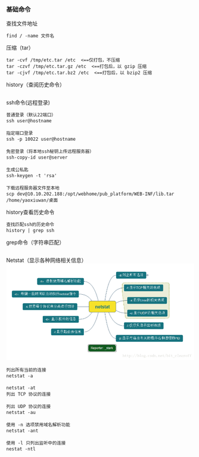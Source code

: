 ### 基础命令

查找文件地址
```
find / -name 文件名
```


压缩（tar）
```
tar -cvf /tmp/etc.tar /etc  <==仅打包，不压缩
tar -czvf /tmp/etc.tar.gz /etc  <==打包后，以 gzip 压缩
tar -cjvf /tmp/etc.tar.bz2 /etc  <==打包后，以 bzip2 压缩

```

history（查阅历史命令）
```
```

ssh命令(远程登录)
```
普通登录（默认22端口）
ssh user@hostname

指定端口登录
ssh -p 10022 user@hostname

免密登录（将本地ssh秘钥上传远程服务器）
ssh-copy-id user@server

生成公私匙
ssh-keygen -t 'rsa'

下载远程服务器文件至本地
scp dev@10.10.202.188:/opt/webhome/pub_platform/WEB-INF/lib.tar /home/yaoxiuwan/桌面
```

history查看历史命令
```
查找匹配ssh的历史命令
history | grep ssh
```

grep命令（字符串匹配）
```

```


Netstat（显示各种网络相关信息）
![Netstat命令](resources/images/Linux-Netstat.png)
```
列出所有当前的连接
netstat -a

netstat -at
列出 TCP 协议的连接

列出 UDP 协议的连接
netstat -au

使用 -n 选项禁用域名解析功能
netstat -ant

使用 -l 只列出监听中的连接
nestat -ntl

```
